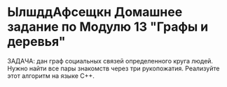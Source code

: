 # ЫлшддАфсещкн Домашнее задание по Модулю 13 "Графы и деревья" 

ЗАДАЧА: дан граф социальных связей определенного круга людей. Нужно найти все пары знакомств через три рукопожатия. Реализуйте этот алгоритм на языке C++. 
